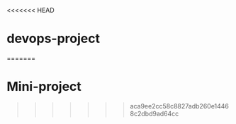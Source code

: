 <<<<<<< HEAD
# devops-project
=======
# Mini-project
>>>>>>> aca9ee2cc58c8827adb260e14468c2dbd9ad64cc
